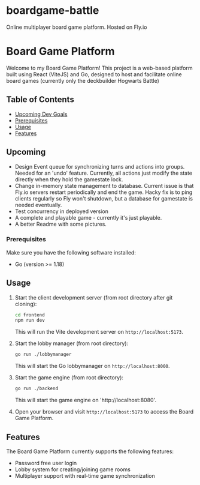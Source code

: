 # boardgame-battle
Online multiplayer board game platform. Hosted on Fly.io

# Board Game Platform

Welcome to my Board Game Platform! This project is a web-based platform built using React (ViteJS) and Go, designed to host and facilitate online board games (currently only the deckbuilder Hogwarts Battle)

## Table of Contents

- [Upcoming Dev Goals](#upcoming)
- [Prerequisites](#prerequisites)
- [Usage](#usage)
- [Features](#features)

## Upcoming

- Design Event queue for synchronizing turns and actions into groups. Needed for an 'undo' feature. Currently, all actions just modify the state directly when they hold the gamestate lock. 
- Change in-memory state management to database. Current issue is that Fly.io servers restart periodically and end the game. Hacky fix is to ping clients regularly so Fly won't shutdown, but a database for gamestate is needed eventually. 
- Test concurrency in deployed version
- A complete and playable game - currently it's just playable.
- A better Readme with some pictures. 

### Prerequisites

Make sure you have the following software installed:

- Go (version >= 1.18)

## Usage

1. Start the client development server (from root directory after git cloning):

   ```bash
   cd frontend
   npm run dev
   ```

   This will run the Vite development server on `http://localhost:5173`.

2. Start the lobby manager (from root directory):

   ```bash
   go run ./lobbymanager
   ```

   This will start the Go lobbymanager on `http://localhost:8000`.

3. Start the game engine (from root directory):

   ```bash
   go run ./backend
   ```

   This will start the game engine on 'http://localhost:8080'.

4. Open your browser and visit `http://localhost:5173` to access the Board Game Platform.

## Features

The Board Game Platform currently supports the following features:

- Password free user login
- Lobby system for creating/joining game rooms
- Multiplayer support with real-time game synchronization